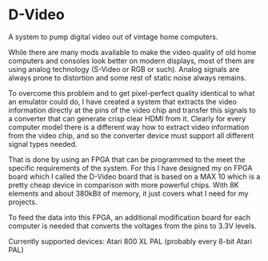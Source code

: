 # D-Video

A system to pump digital video out of vintage home computers.

While there are many mods available to make the video quality of old home computers and consoles
look better on modern displays, most of them are using analog technology (S-Video or RGB or such).
Analog signals are always prone to distortion and some rest of static noise always remains.

To overcome this problem and to get pixel-perfect quality identical to what an emulator could do, 
I have created a system that extracts the video information directly at the pins of the video chip
and transfer this signals to a converter that can generate crisp clear HDMI from it.
Clearly for every computer model there is a different way how to extract video information from the
video chip, and so the converter device must support all different signal types needed. 

That is done by using an FPGA that can be programmed to the meet the specific requirements 
of the system. For this I have designed my on FPGA board which I called the 
D-Video board that is based on a MAX 10 which is a pretty cheap device in comparison
with more powerful chips. With 8K elements and about 380kBit of memory, it just
covers what I need for my projects.

To feed the data into this FPGA, an additional modification board for each computer is needed
that converts the voltages from the pins to 3.3V levels. 

Currently supported devices:
	Atari 800 XL PAL   (probably every 8-bit Atari PAL)

